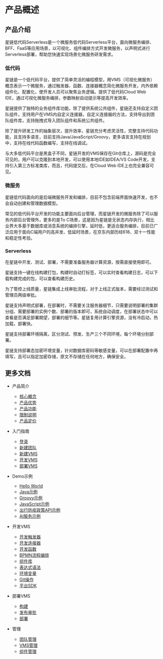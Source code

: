 # 产品概述

## 产品介绍
星链低代码Serverless是一个微服务低代码Serverless平台，面向微服务编排、BFF、FaaS等应用场景，以可视化、组件编排方式开发微服务，以声明式进行Serverless部署，帮助您快速实现场景化微服务研发需求。

### 低代码 
星链是一个低代码平台，提供了简单灵活的编程模型，用VMS（可视化微服务）概念表示一个微服务，通过触发器、函数、连接器概念简化微服务开发，内外依赖组件化、配置化，使开发人员可以聚焦业务逻辑。提供了低代码Cloud Web IDE，通过可视化微服务编排，参数映射自动提示等提高开发效率。

星链提供了独特的业务组件库功能，除了提供系统公共组件，星链还支持自定义团队组件，支持用户在VMS内自定义连接器，自定义连接器的方法，支持导出到团队组件库，支持拖拽式导入团队组件和系统公共组件。

除了提升研发工作的抽象层次，提升效率，星链充分考虑灵活性，完整支持代码功能，且支持多语言，目前支持Java/JavaScript/Groovy，更多语言支持在规划中，支持在线代码函数编写，支持在线调试。

与大多低代码平台是黑盒子不同，星链开发的VMS保存在Git仓库上，源码是完全可见的，用户可以克隆到本地开发，可以使用本地IDE如IDEA/VS Code开发，支持引入第三方标准类库，而且，代码提交后，在Cloud Web IDE上也完全兼容可见。

### 微服务

星链低代码面向的是后端微服务开发和编排，目前不包含前端界面快速开发，也不会自动创建和管理数据模型。

常见的低代码平台开发的功能主要面向后台管理，而星链开发的微服务除了可以服务内部后台管理外，更多的是To C场景，这是因为星链是无状态内存执行，相比业界大多基于数据库或消息系统的编排引擎，延时低，更适合服务编排，目前已广泛应用于面向C端用户的高并发、低延时场景，在京东内部历经618、双十一性能和稳定性考验。

### Serverless

在星链中开发、测试、部署，不需要准备服务器计算资源，按需直接使用即可。

星链支持一键在线构建打包，构建时自动打标签，可以实时查看构建日志，可以下载构建完成的包，可以查看构建历史。

为了管控上线质量，星链集成上线审批流程，对于上线正式版本，需要经过测试和管理员两级审批。

星链支持声明式部署，在部署时，不需要关注服务器细节，只需要说明部署的集群分组、需要部署的实例个数、部署的版本即可，系统自动调度，在部署状态中可以查看是否满足部署期望，部署的细节等。星链复用计算引擎资源，没有冷启动，热加载，部署快。

星链支持部署环境隔离，区分测试、预发、生产三个不同环境，每个环境分别部署。

星链支持部署态加密环境变量，针对数据库密码等敏感变量，可以在部署配置中再填写，且可以指定加密存储，原文不存储在任何地方，确保安全。

## 更多文档

- 产品简介
  - [核心概念](../Introduction/Core-Concepts.md)
  - [产品优势](../Introduction/Benefits.md)
  - [产品功能](../Introduction/Features.md)
  - [限制说明](../Introduction/Restrictions.md)
  - [产品定价](../Pricing/Billing-Overview.md)
          
- 入门指南
  - [登录](../Getting-Started/Getting-started.md)
  - [新建团队](../Getting-Started/Create-Team.md)
  - [新建VMS](../Getting-Started/Create-VMS.md)
  - [开发VMS](../Getting-Started/Dev-VMS.md)
  - [部署VMS](../Getting-Started/Deploy-VMS.md)
- Demo示例
  - [Hello World](../Demo/HelloWorld.md)
  - [Java示例](../Demo/Java.md)
  - [Groovy示例](../Demo/Groovy.md)
  - [JavaScript示例](../Demo/JavaScript.md)
  - [出行防疫政策API示例](../Demo/HelloHealth.md)
  - [AI服务示例](../Demo/HelloAI.md)
- 开发VMS
  - [开发触发器](../Operation-Guide/Dev/Trigger.md)
  - [开发连接器](../Operation-Guide/Dev/Connector.md)
  - [开发函数](../Operation-Guide/Dev/Function.md)
  - [BPMN流程编排](../Operation-Guide/Dev/BPMN.md)
  - [组件库](../Operation-Guide/Dev/Component.md)
  - [表达式语法](../Operation-Guide/Dev/Expression.md)
  - [环境变量](../Operation-Guide/Dev/Env.md)
  - [Git操作](../Operation-Guide/Dev/SDK.md)
  - [平台SDK](../Operation-Guide/Dev/Git.md)
- 部署VMS
  - [构建](../Operation-Guide/Deploy/Build.md)
  - [发布审批](../Operation-Guide/Deploy/Process.md)
  - [部署](../Operation-Guide/Deploy/Deploy.md)
- 管理
  - [团队管理](../Operation-Guide/Management/Team.md)
  - [VMS管理](../Operation-Guide/Management/VMS.md)
  - [组件管理](../Operation-Guide/Management/ComponentManagement.md)  
  
